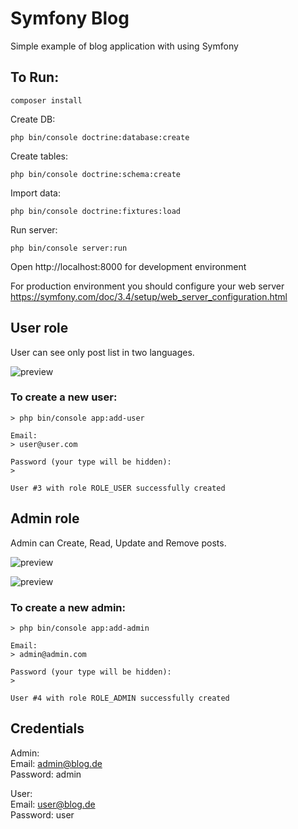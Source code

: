 # Symfony Blog

Simple example of blog application with using Symfony

## To Run:

~~~
composer install
~~~

Create DB:

~~~
php bin/console doctrine:database:create
~~~

Create tables:

~~~
php bin/console doctrine:schema:create
~~~

Import data:

~~~
php bin/console doctrine:fixtures:load
~~~

Run server:

~~~
php bin/console server:run
~~~

Open http://localhost:8000 for development environment

For production environment you should configure your web server https://symfony.com/doc/3.4/setup/web_server_configuration.html

## User role

User can see only post list in two languages.

![preview](https://i.imgur.com/eZT0IgK.png)

### To create a new user:

~~~
> php bin/console app:add-user

Email:
> user@user.com

Password (your type will be hidden):
>

User #3 with role ROLE_USER successfully created
~~~

## Admin role

Admin can Create, Read, Update and Remove posts.

![preview](https://i.imgur.com/Ys3IoqU.png)

![preview](https://i.imgur.com/7I9uE5U.png)

### To create a new admin:

~~~
> php bin/console app:add-admin

Email:
> admin@admin.com

Password (your type will be hidden):
>

User #4 with role ROLE_ADMIN successfully created
~~~

## Credentials

Admin:<br>
Email: admin@blog.de<br>
Password: admin

User:<br>
Email: user@blog.de<br>
Password: user
